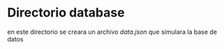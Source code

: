 # Directorio database
en este directorio se creara un archivo *data.json* que simulara la base de datos